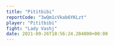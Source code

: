 ```yaml
---
title: "Pititbibi"
reportCode: "3wQm1cVkab6YKLzt"
player: "Pititbibi"
fight: "Lady Vashj"
date: 2021-09-26T18:56:24.204000+00:00
---
```

